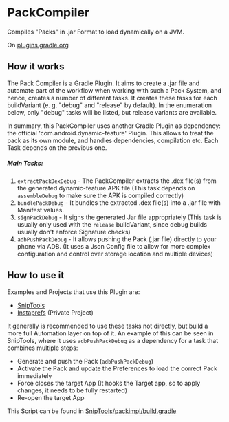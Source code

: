 # PackCompiler

Compiles "Packs" in .jar Format to load dynamically on a JVM.

On [plugins.gradle.org](https://plugins.gradle.org/plugin/com.jaqxues.pack-compiler)

## How it works
The Pack Compiler is a Gradle Plugin. It aims to create a \.jar file and automate part of the workflow when working with
such a Pack System, and hence, creates a number of different tasks. It creates these tasks for each buildVariant (e\. g\.
"debug" and "release" by default). In the enumeration below, only "debug" tasks will be listed, but release variants are
available.

In summary, this PackCompiler uses another Gradle Plugin as dependency: the official 'com.android.dynamic-feature'
Plugin. This allows to treat the pack as its own module, and handles dependencies, compilation etc. Each Task depends on
the previous one. 

##### Main Tasks:
1. `extractPackDexDebug` - The PackCompiler extracts the \.dex file(s) from the generated dynamic-feature APK file (This
    task depends on `assembleDebug` to make sure the APK is compiled correctly)
2. `bundlePackDebug` - It bundles the extracted \.dex file(s) into a \.jar file with Manifest values.
3. `signPackDebug` - It signs the generated Jar file appropriately (This task is usually only used with the `release` 
    buildVariant, since debug builds usually don't enforce Signature checks)
4. `adbPushPackDebug` - It allows pushing the Pack (\.jar file) directly to your phone via ADB. (It uses a Json Config
    file to allow for more complex configuration and control over storage location and multiple devices)

## How to use it
Examples and Projects that use this Plugin are:
* [SnipTools](https://github.com/jaqxues/SnipTools)
* [Instaprefs](https://github.com/marzika/Instaprefs/) (Private Project)

It generally is recommended to use these tasks not directly, but build a more full Automation layer on top of it. An
example of this can be seen in SnipTools, where it uses `adbPushPackDebug` as a dependency for a task that combines
multiple steps:
* Generate and push the Pack (`adbPushPackDebug`)
* Activate the Pack and update the Preferences to load the correct Pack immediately
* Force closes the target App (It hooks the Target app, so to apply changes, it needs to be fully restarted)
* Re-open the target App

This Script can be found in [SnipTools/packimpl/build.gradle](https://github.com/jaqxues/SnipTools/blob/master/packimpl/build.gradle)
